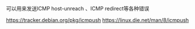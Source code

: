可以用来发送ICMP host-unreach 、ICMP redirect等各种错误   



https://tracker.debian.org/pkg/icmpush
https://linux.die.net/man/8/icmpush
